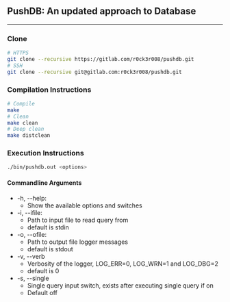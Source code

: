 ## PushDB: An updated approach to Database
___

### Clone
```bash
# HTTPS
git clone --recursive https://gitlab.com/r0ck3r008/pushdb.git
# SSH
git clone --recursive git@gitlab.com:r0ck3r008/pushdb.git
```
### Compilation Instructions
```bash
# Compile
make
# Clean
make clean
# Deep clean
make distclean
```
### Execution Instructions
```bash
./bin/pushdb.out <options>
```
#### Commandline Arguments
* -h, --help:
	* Show the available options and switches
* -i, --ifile:
	* Path to input file to read query from
	* default is stdin
* -o, --ofile:
	* Path to output file logger messages
	* default is stdout
* -v, --verb
	* Verbosity of the logger, LOG_ERR=0, LOG_WRN=1 and LOG_DBG=2
	* default is 0
* -s, --single
	* Single query input switch, exists after executing single query if on
	* Default off
